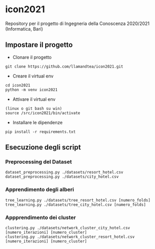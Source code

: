 # icon2021
Repository per il progetto di Ingegneria della Conoscenza 2020/2021 (Informatica, Bari)

## Impostare il progetto

- Clonare il progetto
```
git clone https://github.com/llamandtea/icon2021.git
```

- Creare il virtual env
```
cd icon2021
python -m venv icon2021
```

- Attivare il virtual env
```
(linux o git bash su win)
source /src/icon2021/bin/activate
```

- Installare le dipendenze
```
pip install -r requirements.txt
```

## Esecuzione degli script

### Preprocessing del Dataset

```
dataset_preprocessing.py ./datasets/resort_hotel.csv
dataset_preprocessing.py ./datasets/city_hotel.csv
```

### Apprendimento degli alberi

```
tree_learning.py ./datasets/tree_resort_hotel.csv [numero_folds]
tree_learning.py ./datasets/tree_city_hotel.csv [numero_folds]
```

### Appprendimento dei cluster

```
clustering.py ./datasets/network_cluster_city_hotel.csv [numero_iterazioni] [numero_cluster]
clustering.py ./datasets/network_cluster_resort_hotel.csv [numero_iterazioni] [numero_cluster]
```
